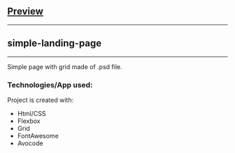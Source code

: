 ## [Preview](https://pwosin.github.io/simple-landing-page/)
---
## simple-landing-page
-----

Simple page with grid made of .psd file.
                      
### Technologies/App used:

Project is created with:
* Html/CSS
* Flexbox
* Grid
* FontAwesome
* Avocode
